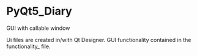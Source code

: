 # PyQt5_Diary
GUI with callable window

Ui files are created in/with Qt Designer. 
GUI functionality contained in the functionality_ file.
